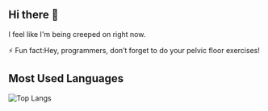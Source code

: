## Hi there 👋


<!--

Here are some ideas to get you started:

- 🔭 I’m currently working on ...
- 🌱 I’m currently learning ...
- 👯 I’m looking to collaborate on ...
- 🤔 I’m looking for help with ...
- 💬 Ask me about ...
- 📫 How to reach me: ...
- 😄 Pronouns: ...
- 
-->
I feel like I'm being creeped on right now.

⚡ Fun fact:Hey, programmers, don’t forget to do your pelvic floor exercises!

## Most Used Languages

![Top Langs](https://github-readme-stats.vercel.app/api/top-langs/?username=Vorahil&layout=compact&t=20250311)

